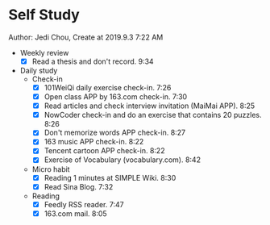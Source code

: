 # Self Study

Author: Jedi Chou, Create at 2019.9.3 7:22 AM

* Weekly review
  -[x] Read a thesis and don't record. 9:34

* Daily study
  * Check-in
    -[x] 101WeiQi daily exercise check-in. 7:26
    -[x] Open class APP by 163.com check-in. 7:30
    -[x] Read articles and check interview invitation (MaiMai APP). 8:25
    -[x] NowCoder check-in and do an exercise that contains 20 puzzles. 8:26
    -[x] Don't memorize words APP check-in. 8:27
    -[x] 163 music APP check-in. 8:22
    -[x] Tencent cartoon APP check-in. 8:22
    -[x] Exercise of Vocabulary (vocabulary.com). 8:42

  * Micro habit
    -[x] Reading 1 minutes at SIMPLE Wiki. 8:30
    -[x] Read Sina Blog. 7:32

  * Reading
    -[x] Feedly RSS reader. 7:47
    -[x] 163.com mail. 8:05
